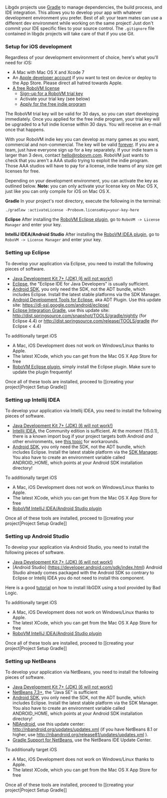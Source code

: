 Libgdx projects use [Gradle](http://www.gradle.org/) to manage dependencies, the build process, and IDE integration. This allows you to develop your app with whatever development environment you prefer. Best of all: your team mates can use a different dev environment while working on the same project! Just don't commit your IDE specific files to your source control. The `.gitignore` file contained in libgdx projects will take care of that if you use Git.

### Setup for iOS development
Regardless of your development environment of choice, here's what you'll need for iOS:

  * A Mac with Mac OS X and Xcode 7
  * An [Apple developer account](https://developer.apple.com/membercenter/index.action) if you want to test on device or deploy to the App Store. Please direct all hatred towards Apple.
  * [A free RoboVM license](http://www.badlogicgames.com/wordpress/?p=3762)
     * [Sign-up for a RoboVM trial key](https://account.robovm.com/#/register)
     * Activate your trial key (see below)
     * [Apply for the free indie program](https://docs.google.com/forms/d/1wbne7JNXDz4ea2I6GFfIIyjHyHofaKLvCwYiqboBpKw)

The RoboVM trial key will be valid for 30 days, so you can start developing immediately. Once you applied for the free indie program, your trial key will be upgraded to a full indie license within 30 days. You will receive an e-mail once that happens.

With your RoboVM indie key you can develop as many games as you want, commercial and non-commercial. The key will be valid [forever](http://www.gamefromscratch.com/image.axd?picture=image_thumb_2403.png). If you are a team, just have everyone sign up for a key separately. If your indie team is larger than 3 devs, contact [hello@robovm.com](mailto:hello@robovm.com). RoboVM just wants to check that you aren't a AAA studio trying to exploit the indie program. Those AAA studios will have to pay for a license, indie teams of any size get licenses for free.

Depending on your development environment, you can activate the key as outlined below. **Note:** you can only activate your license key on Mac OS X, just like you can only compile for iOS on Mac OS X.

**Gradle**
In your project's root directory, execute the following in the terminal:

```
./gradlew :activateLicense -Probovm.licenseKey=your-key-here
```

**Eclipse**
After installing the [RoboVM Eclipse plugin](http://docs.robovm.com/getting-started/eclipse.html), go to `RoboVM -> License Manager` and enter your key.

**IntelliJ IDEA/Android Studio**
After installing the [RoboVM IDEA plugin](http://docs.robovm.com/getting-started/intellij.html), go to `RoboVM -> License Manager` and enter your key.

### Setting up Eclipse 
To develop your application via Eclipse, you need to install the following pieces of software.

  * [Java Development Kit 7+ (JDK) (6 will not work!)](http://www.oracle.com/technetwork/java/javase/downloads/index.html)
  * [Eclipse](http://www.eclipse.org/downloads/), the "Eclipse IDE for Java Developers" is usually sufficient.
  * [Android SDK](http://developer.android.com/sdk/installing.html), you only need the SDK, not the ADT bundle, which includes Eclipse. Install the latest stable platforms via the SDK Manager.
  * [Android Development Tools for Eclipse](http://developer.android.com/tools/sdk/eclipse-adt.html), aka ADT Plugin. Use this update site: https://dl-ssl.google.com/android/eclipse/
  * [Eclipse Integration Gradle](https://github.com/spring-projects/eclipse-integration-gradle/), use this update site: http://dist.springsource.com/snapshot/TOOLS/gradle/nightly (for Eclipse 4.4) or http://dist.springsource.com/release/TOOLS/gradle (for Eclipse < 4.4)

To additionally target iOS

  * A Mac, iOS Development does not work on Windows/Linux thanks to Apple.
  * The latest XCode, which you can get from the Mac OS X App Store for free
  * [RoboVM Eclipse plugin](http://docs.robovm.com/getting-started/eclipse.html), simply install the Eclipse plugin. Make sure to update the plugin frequently!


Once all of these tools are installed, proceed to [[creating your project|Project Setup Gradle]]

### Setting up Intellij IDEA
To develop your application via Intellij IDEA, you need to install the following pieces of software.

  * [Java Development Kit 7+ (JDK) (6 will not work!)](http://www.oracle.com/technetwork/java/javase/downloads/index.html)
  * [Intellij IDEA](http://www.jetbrains.com/idea/download/), the Community edition is sufficient. At the moment (15.0.1), there is a known import bug if your project targets both Android _and_ other environments, see [this topic](http://www.badlogicgames.com/forum/viewtopic.php?f=11&t=21148#p87606) for workarounds.
  * [Android SDK](http://developer.android.com/sdk/installing.html), you only need the SDK, not the ADT bundle, which includes Eclipse. Install the latest stable platform via the [SDK Manager](http://developer.android.com/tools/help/sdk-manager.html). You also have to create an environment variable called ANDROID_HOME, which points at your Android SDK installation directory!

To additionally target iOS

  * A Mac, iOS Development does not work on Windows/Linux thanks to Apple.
  * The latest XCode, which you can get from the Mac OS X App Store for free
  * [RoboVM IntelliJ IDEA/Android Studio plugin](http://docs.robovm.com/getting-started/intellij.html)

Once all of these tools are installed, proceed to [[creating your project|Project Setup Gradle]]

### Setting up Android Studio
To develop your application via Android Studio, you need to install the following pieces of software.

  * [Java Development Kit 7+ (JDK) (6 will not work!)](http://www.oracle.com/technetwork/java/javase/downloads/index.html)
  * [Android Studio] (https://developer.android.com/sdk/index.html) Android Studio already comes packaged with the Android SDK so contrary to Eclipse or Intellij IDEA you do not need to install this component.

Here is a good [tutorial](http://www.todroid.com/android-gdx-game-creation-part-i-setting-up-up-android-studio-for-creating-games/) on how to install libGDX using a tool provided by Bad Logic.


To additionally target iOS

  * A Mac, iOS Development does not work on Windows/Linux thanks to Apple.
  * The latest XCode, which you can get from the Mac OS X App Store for free
  * [RoboVM IntelliJ IDEA/Android Studio plugin](http://docs.robovm.com/getting-started/intellij.html)

Once all of these tools are installed, proceed to [[creating your project|Project Setup Gradle]]


### Setting up NetBeans
To develop your application via NetBeans, you need to install the following pieces of software.

  * [Java Development Kit 7+ (JDK) (6 will not work!)](http://www.oracle.com/technetwork/java/javase/downloads/index.html)
  * [NetBeans 7.3+](https://netbeans.org/downloads/), the "Java SE" is sufficient
  * [Android SDK](http://developer.android.com/sdk/installing.html), you only need the SDK, not the ADT bundle, which includes Eclipse. Install the latest stable platform via the SDK Manager. You also have to create an environment variable called ANDROID_HOME, which points at your Android SDK installation directory!
  * [NBAndroid](http://www.nbandroid.org), use this update center: http://nbandroid.org/updates/updates.xml (if you have NetBeans 8.1 or higher, use http://nbandroid.org/release81/updates/updates.xml ).
  * [Gradle Support for NetBeans](https://github.com/kelemen/netbeans-gradle-project), use the NetBeans IDE Update Center.

To additionally target iOS

  * A Mac, iOS Development does not work on Windows/Linux thanks to Apple.
  * The latest XCode, which you can get from the Mac OS X App Store for free

Once all of these tools are installed, proceed to [[creating your project|Project Setup Gradle]]